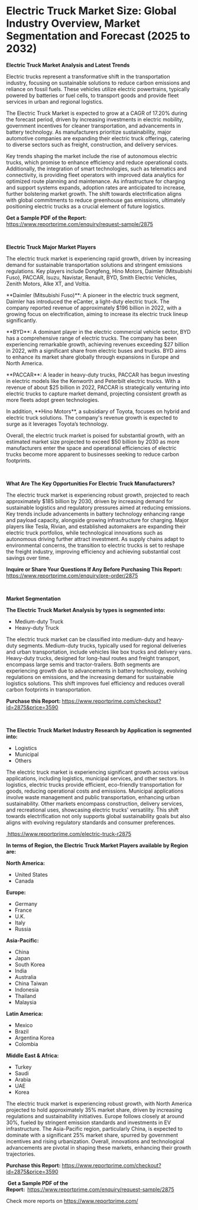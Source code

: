 <p><h1>Electric Truck Market Size: Global Industry Overview, Market Segmentation and Forecast (2025 to 2032)</h1></p><p><strong>Electric Truck Market Analysis and Latest Trends</strong></p>
<p><p>Electric trucks represent a transformative shift in the transportation industry, focusing on sustainable solutions to reduce carbon emissions and reliance on fossil fuels. These vehicles utilize electric powertrains, typically powered by batteries or fuel cells, to transport goods and provide fleet services in urban and regional logistics.</p><p>The Electric Truck Market is expected to grow at a CAGR of 17.20% during the forecast period, driven by increasing investments in electric mobility, government incentives for cleaner transportation, and advancements in battery technology. As manufacturers prioritize sustainability, major automotive companies are expanding their electric truck offerings, catering to diverse sectors such as freight, construction, and delivery services.</p><p>Key trends shaping the market include the rise of autonomous electric trucks, which promise to enhance efficiency and reduce operational costs. Additionally, the integration of smart technologies, such as telematics and connectivity, is providing fleet operators with improved data analytics for optimized route planning and maintenance. As infrastructure for charging and support systems expands, adoption rates are anticipated to increase, further bolstering market growth. The shift towards electrification aligns with global commitments to reduce greenhouse gas emissions, ultimately positioning electric trucks as a crucial element of future logistics.</p></p>
<p><strong>Get a Sample PDF of the Report:&nbsp;</strong> <a href="https://www.reportprime.com/enquiry/request-sample/2875?utm_campaign=2933&utm_medium=2&utm_source=Github&utm_content=ia&utm_term=17032025&utm_id=electric-truck">https://www.reportprime.com/enquiry/request-sample/2875</a></p>
<p>&nbsp;</p>
<p><strong>Electric Truck Major Market Players</strong></p>
<p><p>The electric truck market is experiencing rapid growth, driven by increasing demand for sustainable transportation solutions and stringent emissions regulations. Key players include Dongfeng, Hino Motors, Daimler (Mitsubishi Fuso), PACCAR, Isuzu, Navistar, Renault, BYD, Smith Electric Vehicles, Zenith Motors, Alke XT, and Voltia.</p><p>**Daimler (Mitsubishi Fuso)**: A pioneer in the electric truck segment, Daimler has introduced the eCanter, a light-duty electric truck. The company reported revenue of approximately $196 billion in 2022, with a growing focus on electrification, aiming to increase its electric truck lineup significantly.</p><p>**BYD**: A dominant player in the electric commercial vehicle sector, BYD has a comprehensive range of electric trucks. The company has been experiencing remarkable growth, achieving revenues exceeding $27 billion in 2022, with a significant share from electric buses and trucks. BYD aims to enhance its market share globally through expansions in Europe and North America.</p><p>**PACCAR**: A leader in heavy-duty trucks, PACCAR has begun investing in electric models like the Kenworth and Peterbilt electric trucks. With a revenue of about $25 billion in 2022, PACCAR is strategically venturing into electric trucks to capture market demand, projecting consistent growth as more fleets adopt green technologies.</p><p>In addition, **Hino Motors**, a subsidiary of Toyota, focuses on hybrid and electric truck solutions. The company's revenue growth is expected to surge as it leverages Toyota’s technology. </p><p>Overall, the electric truck market is poised for substantial growth, with an estimated market size projected to exceed $50 billion by 2030 as more manufacturers enter the space and operational efficiencies of electric trucks become more apparent to businesses seeking to reduce carbon footprints.</p></p>
<p>&nbsp;</p>
<p><strong>What Are The Key Opportunities For Electric Truck Manufacturers?</strong></p>
<p><p>The electric truck market is experiencing robust growth, projected to reach approximately $185 billion by 2030, driven by increasing demand for sustainable logistics and regulatory pressures aimed at reducing emissions. Key trends include advancements in battery technology enhancing range and payload capacity, alongside growing infrastructure for charging. Major players like Tesla, Rivian, and established automakers are expanding their electric truck portfolios, while technological innovations such as autonomous driving further attract investment. As supply chains adapt to environmental concerns, the transition to electric trucks is set to reshape the freight industry, improving efficiency and achieving substantial cost savings over time.</p></p>
<p><strong>Inquire or Share Your Questions If Any Before Purchasing This Report:</strong> <a href="https://www.reportprime.com/enquiry/pre-order/2875?utm_campaign=2933&utm_medium=2&utm_source=Github&utm_content=ia&utm_term=17032025&utm_id=electric-truck">https://www.reportprime.com/enquiry/pre-order/2875</a></p>
<p>&nbsp;</p>
<p><strong>Market Segmentation</strong></p>
<p><strong>The Electric Truck Market Analysis by types is segmented into:</strong></p>
<p><ul><li>Medium-duty Truck</li><li>Heavy-duty Truck</li></ul></p>
<p><p>The electric truck market can be classified into medium-duty and heavy-duty segments. Medium-duty trucks, typically used for regional deliveries and urban transportation, include vehicles like box trucks and delivery vans. Heavy-duty trucks, designed for long-haul routes and freight transport, encompass large semis and tractor-trailers. Both segments are experiencing growth due to advancements in battery technology, evolving regulations on emissions, and the increasing demand for sustainable logistics solutions. This shift improves fuel efficiency and reduces overall carbon footprints in transportation.</p></p>
<p><strong>Purchase this Report:&nbsp;</strong><a href="https://www.reportprime.com/checkout?id=2875&price=3590&utm_campaign=2933&utm_medium=2&utm_source=Github&utm_content=ia&utm_term=17032025&utm_id=electric-truck">https://www.reportprime.com/checkout?id=2875&price=3590</a></p>
<p>&nbsp;</p>
<p><strong>The Electric Truck Market Industry Research by Application is segmented into:</strong></p>
<p><ul><li>Logistics</li><li>Municipal</li><li>Others</li></ul></p>
<p><p>The electric truck market is experiencing significant growth across various applications, including logistics, municipal services, and other sectors. In logistics, electric trucks provide efficient, eco-friendly transportation for goods, reducing operational costs and emissions. Municipal applications involve waste management and public transportation, enhancing urban sustainability. Other markets encompass construction, delivery services, and recreational uses, showcasing electric trucks' versatility. This shift towards electrification not only supports global sustainability goals but also aligns with evolving regulatory standards and consumer preferences.</p></p>
<p><a href="https://www.reportprime.com/electric-truck-r2875?utm_campaign=2933&utm_medium=2&utm_source=Github&utm_content=ia&utm_term=17032025&utm_id=electric-truck">&nbsp;https://www.reportprime.com/electric-truck-r2875</a></p>
<p><strong>In terms of Region, the Electric Truck Market Players available by Region are:</strong></p>
<p>
    <p> <strong> North America: </strong>
        <ul>
            <li>United States</li>
            <li>Canada</li>
        </ul>
        </p> 
    <p> <strong> Europe: </strong>
        <ul>
            <li>Germany</li>
            <li>France</li>
            <li>U.K.</li>
            <li>Italy</li>
            <li>Russia</li>
        </ul>
        </p> 
    <p> <strong> Asia-Pacific: </strong>
        <ul>
            <li>China</li>
            <li>Japan</li>
            <li>South Korea</li>
            <li>India</li>
            <li>Australia</li>
            <li>China Taiwan</li>
            <li>Indonesia</li>
            <li>Thailand</li>
            <li>Malaysia</li>
        </ul>
        </p> 
    <p> <strong> Latin America: </strong>
        <ul>
            <li>Mexico</li>
            <li>Brazil</li>
            <li>Argentina Korea</li>
            <li>Colombia</li>
        </ul>
        </p> 
    <p> <strong> Middle East & Africa: </strong>
        <ul>
            <li>Turkey</li>
            <li>Saudi</li>
            <li>Arabia</li>
            <li>UAE</li>
            <li>Korea</li>
        </ul>
    </p>
    </p>
<p><p>The electric truck market is experiencing robust growth, with North America projected to hold approximately 35% market share, driven by increasing regulations and sustainability initiatives. Europe follows closely at around 30%, fueled by stringent emission standards and investments in EV infrastructure. The Asia-Pacific region, particularly China, is expected to dominate with a significant 25% market share, spurred by government incentives and rising urbanization. Overall, innovations and technological advancements are pivotal in shaping these markets, enhancing their growth trajectories.</p></p>
<p><strong>Purchase this Report: </strong><a href="https://www.reportprime.com/checkout?id=2875&price=3590&utm_campaign=2933&utm_medium=2&utm_source=Github&utm_content=ia&utm_term=17032025&utm_id=electric-truck">https://www.reportprime.com/checkout?id=2875&price=3590</a></p>
<p>&nbsp;<strong>Get a Sample PDF of the Report:&nbsp;&nbsp;</strong><a href="https://www.reportprime.com/enquiry/request-sample/2875?utm_campaign=2933&utm_medium=2&utm_source=Github&utm_content=ia&utm_term=17032025&utm_id=electric-truck">https://www.reportprime.com/enquiry/request-sample/2875</a></p>
<p><strong></strong></p>
<p>Check more reports on <a href="https://www.reportprime.com/?utm_campaign=2933&utm_medium=2&utm_source=Github&utm_content=ia&utm_term=17032025&utm_id=electric-truck">https://www.reportprime.com/</a></p>